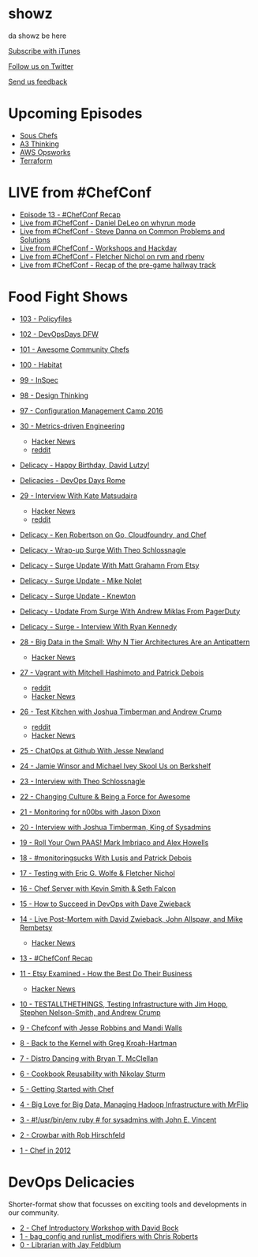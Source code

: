 showz
=====

da showz be here

[Subscribe with iTunes](http://itunes.apple.com/us/podcast/the-food-fight-show/id495577922#)

[Follow us on Twitter](https://twitter.com/#!/foodfightshow)

[Send us feedback](mailto:info@foodfightshow.org)

Upcoming Episodes
=================

* [Sous Chefs](scripts/episode-105-sous-chefs.md)
* [A3 Thinking](scripts/episode-xx-a3-thinking.md)
* [AWS Opsworks](scripts/episode-xx-aws-opsworks.md)
* [Terraform](scripts/episode-xx-terraform.md)


LIVE from #ChefConf
==================

* [Episode 13 - #ChefConf Recap](http://www.foodfightshow.org/2012/05/episode-13-chefconf-recap.html)
* [Live from #ChefConf - Daniel DeLeo on whyrun mode](http://www.foodfightshow.org/2012/05/chefconf-update-5-daniel-deleo-on.html)
* [Live from #ChefConf - Steve Danna on Common Problems and Solutions](http://www.foodfightshow.org/2012/05/chefconf-update-4-steve-danna-on-common.html)
* [Live from #ChefConf - Workshops and Hackday](http://www.foodfightshow.org/2012/05/chefconf-update-3-workshops-hackday.html)
* [Live from #ChefConf - Fletcher Nichol on rvm and rbenv](http://www.foodfightshow.org/2012/05/live-from-chefconf-1-fletcher-nichol-on.html)
* [Live from #ChefConf - Recap of the pre-game hallway track](http://www.foodfightshow.org/2012/05/live-from-chefconf-0.html)

Food Fight Shows
=================
* [103 - Policyfiles](http://foodfightshow.org/2016/12/policy-files.html)
* [102 - DevOpsDays DFW](http://foodfightshow.org/2016/09/devopsdays-dfw.html)
* [101 - Awesome Community Chefs](http://foodfightshow.org/2016/09/awesome-community-chefs.html)
* [100 - Habitat](http://foodfightshow.org/2016/06/habitat.html)
* [99 - InSpec](http://foodfightshow.org/2016/02/inspec.html)
* [98 - Design Thinking](http://foodfightshow.org/2016/02/design-thinking.html)
* [97 - Configuration Management Camp 2016](http://foodfightshow.org/2016/02/configuration-management-camp-2016.html)

* [30 - Metrics-driven Engineering](http://foodfightshow.org/2012/10/metrics-driven-engineering.html)
  * [Hacker News](http://news.ycombinator.com/item?id=4645543)
  * [reddit](http://redd.it/11dbyt)
* [Delicacy - Happy Birthday, David Lutzy!](http://foodfightshow.org/2012/10/devops-delicacy-special-episode.html)
* [Delicacies - DevOps Days Rome](http://foodfightshow.org/2012/10/devopsdays-rome.html)
* [29 - Interview With Kate Matsudaira](http://foodfightshow.org/2012/10/interview-with-kate-matsudaira.html)
  * [Hacker News](http://news.ycombinator.com/item?id=4607075)
  * [reddit](http://redd.it/10veca)
* [Delicacy - Ken Robertson on Go, Cloudfoundry, and Chef](http://foodfightshow.org/2012/10/ken-robertson-on-go.html)
* [Delicacy - Wrap-up Surge With Theo Schlossnagle](http://foodfightshow.org/2012/09/wrap-up-surge-with-theo-schlossnagle.html)
* [Delicacy - Surge Update With Matt Grahamn From Etsy](http://foodfightshow.org/2012/09/surge-update-with-matt-grahamn-from-etsy.html)
* [Delicacy - Surge Update - Mike Nolet](http://foodfightshow.org/2012/09/surge-update-mike-nolet.html)
* [Delicacy - Surge Update - Knewton](http://foodfightshow.org/2012/09/surge-update-knewton.html)
* [Delicacy - Update From Surge With Andrew Miklas From PagerDuty](http://foodfightshow.org/2012/09/update-from-surge-with-andrew-miklas-from-pagerduty.html)
* [Delicacy - Surge - Interview With Ryan Kennedy](http://foodfightshow.org/2012/09/surge-day-1.html)
* [28 - Big Data in the Small: Why N Tier Architectures Are an Antipattern](http://foodfightshow.org/2012/09/big-data-in-the-small-why-n-tier-architectures-are-an-antipattern.html#picks)
  * [Hacker News](http://news.ycombinator.com/item?id=4571962)
* [27 - Vagrant with Mitchell Hashimoto and Patrick Debois](http://foodfightshow.org/2012/09/vagrant.html)
  * [reddit](http://redd.it/107aj7)
  * [Hacker News](http://news.ycombinator.com/item?id=4549730)
* [26 - Test Kitchen with Joshua Timberman and Andrew Crump](http://foodfightshow.org/2012/08/test-kitchen.html)
  * [reddit](http://redd.it/ysrqs)
  * [Hacker News](http://news.ycombinator.com/item?id=4431423)
* [25 - ChatOps at Github With Jesse Newland](http://foodfightshow.org/2012/08/chatops-at-github-with-jesse-newland.html)
* [24 - Jamie Winsor and Michael Ivey Skool Us on Berkshelf](http://foodfightshow.org/2012/08/jamie-winsor-and-michael-ivey-skool-us-on-berkshelf.html)
* [23 - Interview with Theo Schlossnagle](http://foodfightshow.org/2012/07/interview-with-theo-schlossnagle.html)
* [22 - Changing Culture &amp; Being a Force for Awesome](http://foodfightshow.org/2012/07/changing-culture-and-being-a-force-for-awesome.html)
* [21 - Monitoring for n00bs with Jason Dixon](http://foodfightshow.org/2012/07/monitoring-for-n00bs-with-jason-dixon.html)
* [20 - Interview with Joshua Timberman, King of Sysadmins](http://foodfightshow.org/2012/07/interview-with-joshua-timberman.html)
* [19 - Roll Your Own PAAS! Mark Imbriaco and Alex Howells](http://foodfightshow.org/2012/07/roll-your-own-paas-mark-imbriaco-and-alex-howells.html)
* [18 - #monitoringsucks With Lusis and Patrick Debois](http://foodfightshow.org/2012/06/episode-18-monitoringsucks-with-lusis.html)
* [17 - Testing with Eric G. Wolfe & Fletcher Nichol](http://www.foodfightshow.org/2012/06/episode-17-testing-with-eric-g-wolfe.html)
* [16 - Chef Server with Kevin Smith & Seth Falcon](http://www.foodfightshow.org/2012/06/episode-16-chef-server-with-kevin-smith.html)
* [15 - How to Succeed in DevOps with Dave Zwieback](http://www.foodfightshow.org/2012/05/episode-15-how-to-succeed-in-devops.html)
* [14 - Live Post-Mortem with David Zwieback, John Allspaw, and Mike Rembetsy](http://www.foodfightshow.org/2012/05/episode-14-live-post-mortem-with-david.html)
  * [Hacker News](http://news.ycombinator.com/item?id=4039307)
* [13 - #ChefConf Recap](http://www.foodfightshow.org/2012/05/episode-13-chefconf-recap.html)
* [11 - Etsy Examined - How the Best Do Their Business](http://www.foodfightshow.org/2012/05/episode-11-etsy-examined-how-best-do.html)
  * [Hacker News](http://news.ycombinator.com/item?id=4027340)
* [10 - TESTALLTHETHINGS, Testing Infrastructure with Jim Hopp, Stephen Nelson-Smith, and Andrew Crump](http://www.foodfightshow.org/2012/04/episode-10-testallthethings-testing.html)
* [9 - Chefconf with Jesse Robbins and Mandi Walls](http://www.foodfightshow.org/2012/04/episode-9-chefconf-with-jesse-robbins.html)
* [8 - Back to the Kernel with Greg Kroah-Hartman](http://www.foodfightshow.org/2012/04/episode-8-back-to-kernel-with-greg.html)
* [7 - Distro Dancing with Bryan T. McClellan](http://www.foodfightshow.org/2012/03/episode-7-distro-dancing-with-brian-t.html)
* [6 - Cookbook Reusability with Nikolay Sturm](http://www.foodfightshow.org/2012/03/episode-6-cookbook-reusability-with.html)
* [5 - Getting Started with Chef](http://www.foodfightshow.org/2012/03/episode-5-getting-started-with-chef.html)
* [4 - Big Love for Big Data, Managing Hadoop Infrastructure with MrFlip](http://www.foodfightshow.org/2012/02/episode-4-big-love-for-big-data.html)
* [3 - #!/usr/bin/env ruby # for sysadmins with John E. Vincent](http://www.foodfightshow.org/2012/02/episode-3-usrbinruby-for-sysadmins-with.html)
* [2 - Crowbar with Rob Hirschfeld](http://www.foodfightshow.org/2012/01/episode-2-crowbar.html)
* [1 - Chef in 2012](http://www.foodfightshow.org/2012/01/episode-1-chef-in-2012.html)


DevOps Delicacies
=================

Shorter-format show that focusses on exciting tools and developments in our community.

* [2 - Chef Introductory Workshop with David Bock](http://foodfightshow.org/2012/07/devops-delicacy-chef-introductory-workshop-with-david-bock.html)
* [1 - bag_config and runlist_modifiers with Chris Roberts](http://www.foodfightshow.org/2012/05/devops-delicacy-1-bagconfig-and.html)
* [0 - Librarian with Jay Feldblum](http://www.foodfightshow.org/2012/04/devops-delicacy-0-librarian-with-jay.html)
